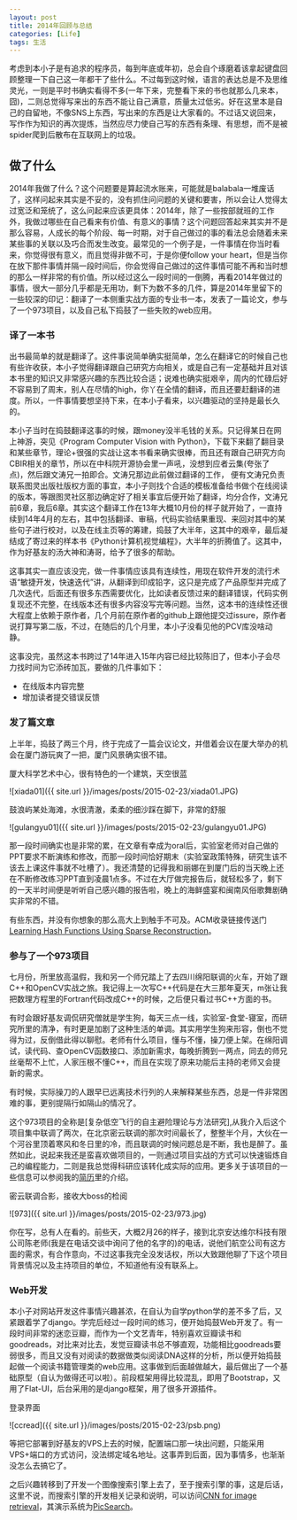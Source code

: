```yaml
---
layout: post
title: 2014年回顾与总结
categories: [Life]
tags: 生活
---
```


考虑到本小子是有追求的程序员，每到年底或年初，总会自个琢磨着该拿起键盘回顾整理一下自己这一年都干了些什么。不过每到这时候，语言的表达总是不及思维灵光，一则是平时书确实看得不多(一年下来，完整看下来的书也就那么几来本，囧)，二则总觉得写来出的东西不能让自己满意，质量太过低劣。好在这里本是自己的自留地，不像SNS上东西，写出来的东西是让大家看的。不过话又说回来，写作作为知识的再次提炼，当然应尽力使自己写的东西有条理、有思想，而不是被spider爬到后散布在互联网上的垃圾。

## 做了什么

2014年我做了什么？这个问题要是算起流水账来，可能就是balabala一堆废话了，这样问起来其实是不妥的，没有抓住问问题的关键和要害，所以会让人觉得太过宽泛和笼统了，这么问起来应该更具体：2014年，除了一些按部就班的工作外，我做过哪些在自己看来有价值、有意义的事情？这个问题回答起来其实并不是那么容易，人成长的每个阶段、每一时期，对于自己做过的事的看法总会随着未来某些事的关联以及巧合而发生改变。最常见的一个例子是，一件事情在你当时看来，你觉得很有意义，而且觉得非做不可，于是你便follow your heart，但是当你在放下那件事情并隔一段时间后，你会觉得自己做过的这件事情可能不再和当时想的那么一样非常的有价值。所以经过这么一段时间的一倒腾，再看2014年做过的事情，很大一部分几乎都是无用功，剩下为数不多的几件，算是2014年里留下的一些较深的印记：翻译了一本侧重实战方面的专业书一本，发表了一篇论文，参与了一个973项目，以及自己私下捣鼓了一些失败的web应用。

### 译了一本书

出书最简单的就是翻译了。这件事说简单确实挺简单，怎么在翻译它的时候自己也有些许收获，本小子觉得翻译跟自己研究方向相关，或是自己有一定基础并且对该本书里的知识又非常感兴趣的东西比较合适；说难也确实挺艰辛，周内的忙碌后好不容易到了周末，别人在尽情的high，你丫在全情的翻译，而且还要赶翻译的进度。所以，一件事情要想坚持下来，在本小子看来，以兴趣驱动的坚持是最长久的。

本小子当时在捣鼓翻译这事的时候，跟money没半毛钱的关系。只记得某日在网上神游，突见《Program Computer Vision with Python》，下载下来翻了翻目录和某些章节，理论+很强的实战让这本书看来确实很棒，而且还有跟自己研究方向CBIR相关的章节，所以在中科院开源协会里一声吼，没想到应者云集(夸张了点)，然后跟文涛兄一拍即合。文涛兄那边此前做过翻译的工作， 便有文涛兄负责联系图灵出版社版权方面的事宜，本小子则找个合适的模板准备给书做个在线阅读的版本，等跟图灵社区那边确定好了相关事宜后便开始了翻译，均分合作，文涛兄前6章，我后6章。其实这个翻译工作在13年大概10月份的样子就开始了，一直持续到14年4月的左右，其中包括翻译、审稿，代码实验结果重现、来回对其中的某些句子进行校对，以及在线主页等的筹建，捣鼓了大半年，这其中的艰辛，最后凝结成了寄过来的样本书《Python计算机视觉编程》，大半年的折腾值了。这其中，作为好基友的汤大神和涛哥，给予了很多的帮助。

这事其实一直应该没完，做一件事情应该具有连续性，用现在软件开发的流行术语“敏捷开发，快速迭代”讲，从翻译到印成铅字，这只是完成了产品原型并完成了几次迭代，后面还有很多东西需要优化，比如读者反馈过来的翻译错误，代码实例复现还不完整，在线版本还有很多内容没写完等问题。当然，这本书的连续性还很大程度上依赖于原作者，几个月前在原作者的github上跟他提交过issure，原作者说打算写第二版，不过，在随后的几个月里，本小子没看见他的PCV库没啥动静。

这事没完，虽然这本书跨过了14年进入15年内容已经比较陈旧了，但本小子会尽力找时间为它添砖加瓦，要做的几件事如下：

- 在线版本内容完整
- 增加读者提交错误反馈

### 发了篇文章

上半年，捣鼓了两三个月，终于完成了一篇会议论文，并借着会议在厦大举办的机会在厦门游玩爽了一把，厦门风景确实很不错。

厦大科学艺术中心，很有特色的一个建筑，天空很蓝

![xiada01]({{ site.url }}/images/posts/2015-02-23/xiada01.JPG)

鼓浪屿某处海滩，水很清澈，柔柔的细沙踩在脚下，非常的舒服

![gulangyu01]({{ site.url }}/images/posts/2015-02-23/gulangyu01.JPG)

那一段时间确实也是非常的累，在文章有幸成为oral后，实验室老师对自己做的PPT要求不断演练和修改，而那一段时间恰好期末（实验室政策特殊，研究生该不该去上课这件事就不吐槽了）。我还清楚的记得我和丽娜在到厦门后的当天晚上还在不断修改练习PPT直到凌晨1点多。不过在大厅做完报告后，就轻松多了，剩下的一天半时间便是听听自己感兴趣的报告啦，晚上的海鲜盛宴和闽南风俗歌舞剧确实非常的不错。

有些东西，并没有你想象的那么高大上到触手不可及。ACM收录链接传送门[Learning Hash Functions Using Sparse Reconstruction](http://dl.acm.org/citation.cfm?id=2632883)。

### 参与了一个973项目

七月份，所里放高温假，我和另一个师兄踏上了去四川绵阳联调的火车，开始了跟C++和OpenCV实战之旅。我记得上一次写C++代码是在大三那年夏天，m张让我把数理方程里的Fortran代码改成C++的时候，之后便只看过书C++方面的书。

有时会跟好基友调侃研究僧就是学生狗，每天三点一线，实验室-食堂-寝室，而研究所里的清净，有时更是加剧了这种生活的单调。其实用学生狗来形容，倒也不觉得为过，反倒借此得以聊慰。老师有什么项目，懂与不懂，操刀便上架。在绵阳调试，读代码、查OpenCV函数接口、添加新需求，每晚折腾到一两点，同去的师兄丝毫帮不上忙，人家压根不懂C++，而且在实现了原来功能后主持的老师又会提新的需求。

有时候，实际操刀的人跟早已远离技术行列的人来解释某些东西，总是一件非常困难的事，更别提隔行如隔山的情况了。

这个973项目的全称是[复杂低空飞行的自主避险理论与方法研究],从我介入后这个项目集中联调了两次，在北京密云联调的那次时间最长了，整整半个月，大伙在一个河谷里顶着寒风和冬日里的冷，而且联调的时候问题总是不断，我也是醉了。虽然如此，说起来我还是蛮喜欢做项目的，一则通过项目实战的方式可以快速锻炼自己的编程能力，二则是我总觉得科研应该转化成实际的应用。更多关于该项目的一些信息可以参阅我的[简历](http://yongyuan.name/cn/yuanyong_resume_cn.pdf)里的介绍。

密云联调合影，接收大boss的检阅

![973]({{ site.url }}/images/posts/2015-02-23/973.jpg)

你在写，总有人在看的。前些天，大概2月26的样子，接到北京安达维尔科技有限公司陈老师(我是在电话交谈中询问了他的名字的)的电话，说他们航空公司有这方面的需求，有合作意向，不过这事我完全没发话权，所以大致跟他聊了下这个项目背景情况以及主持项目的单位，不知道他有没有联系上。

### Web开发

本小子对网站开发这件事情兴趣甚浓，在自认为自学python学的差不多了后，又紧跟着学了django。学完后经过一段时间的练习，便开始捣鼓Web开发了。有一段时间非常的迷恋豆瓣，而作为一个文艺青年，特别喜欢豆瓣读书和goodreads，对比来对比去，发觉豆瓣读书总不够直观，功能相比goodreads要弱很多，而且又没有对阅读的数据做类似阅读DNA这样的分析，所以便开始捣鼓起做一个阅读书籍管理类的web应用。这事做到后面越做越大，最后做出了一个基础原型（自认为做得还可以啦）。前段框架用得比较混乱，即用了Bootstrap，又用了Flat-UI，后台采用的是django框架，用了很多开源插件。

登录界面

![ccread]({{ site.url }}/images/posts/2015-02-23/psb.png)

等把它部署到好基友的VPS上去的时候，配置端口那一块出问题，只能采用VPS+端口的方式访问，没法绑定域名地址。这事弄到后面，因为事情多，也渐渐没怎么去搞它了。

之后兴趣转移到了开发一个图像搜索引擎上去了，至于搜索引擎的事，这是后话，这里不说，而搜索引擎的开发相关记录和说明，可以访问[CNN for image retrieval](http://yongyuan.name/blog/CNN-for-image-retrieval.html)，其演示系统为[PicSearch](http://search.yongyuan.name/)。
